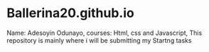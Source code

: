 # Ballerina20.github.io
Name: Adesoyin Odunayo, 
courses: Html, css and Javascript,
This repository is mainly where i will be submitting my Startng tasks
